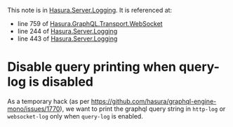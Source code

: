 This note is in [Hasura.Server.Logging](https://github.com/hasura/graphql-engine/blob/master/server/src-lib/Hasura/Server/Logging.hs#L251).
It is referenced at:
  - line 759 of [Hasura.GraphQL.Transport.WebSocket](https://github.com/hasura/graphql-engine/blob/master/server/src-lib/Hasura/GraphQL/Transport/WebSocket.hs#L759)
  - line 244 of [Hasura.Server.Logging](https://github.com/hasura/graphql-engine/blob/master/server/src-lib/Hasura/Server/Logging.hs#L244)
  - line 443 of [Hasura.Server.Logging](https://github.com/hasura/graphql-engine/blob/master/server/src-lib/Hasura/Server/Logging.hs#L443)

# Disable query printing when query-log is disabled

As a temporary hack (as per https://github.com/hasura/graphql-engine-mono/issues/1770),
we want to print the graphql query string in `http-log` or `websocket-log` only
when `query-log` is enabled.

